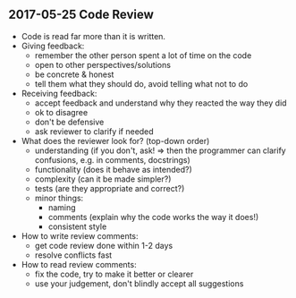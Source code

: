 2017-05-25 Code Review
---
* Code is read far more than it is written. 
* Giving feedback: 
    - remember the other person spent a lot of time on the code
    - open to other perspectives/solutions
    - be concrete & honest
    - tell them what they should do, avoid telling what not to do
* Receiving feedback: 
    - accept feedback and understand why they reacted the way they did
    - ok to disagree
    - don't be defensive 
    - ask reviewer to clarify if needed
* What does the reviewer look for? (top-down order)
    - understanding (if you don't, ask! => then the programmer can clarify confusions, 
      e.g. in comments, docstrings)
    - functionality (does it behave as intended?)
    - complexity (can it be made simpler?)
    - tests (are they appropriate and correct?)
    - minor things: 
        - naming
        - comments (explain why the code works the way it does!)
        - consistent style
* How to write review comments: 
    - get code review done within 1-2 days
    - resolve conflicts fast
* How to read review comments:
    - fix the code, try to make it better or clearer
    - use your judgement, don't blindly accept all suggestions
